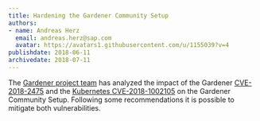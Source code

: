 ```yaml
---
title: Hardening the Gardener Community Setup
authors: 
- name: Andreas Herz
  email: andreas.herz@sap.com
  avatar: https://avatars1.githubusercontent.com/u/1155039?v=4
publishdate: 2018-06-11
archivedate: 2018-07-11
---
```


The [Gardener project team](https://github.com/gardener/gardener) has analyzed the impact of the Gardener [CVE-2018-2475](https://groups.google.com/forum/#!topic/gardener/Pom2Y70cDpw) and the [Kubernetes CVE-2018-1002105](https://groups.google.com/forum/#!topic/kubernetes-announce/GVllWCg6L88) on the Gardener Community Setup. Following some recommendations it is possible to mitigate both vulnerabilities.
